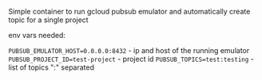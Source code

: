 Simple container to run gcloud pubsub emulator and automatically create topic for a single project

env vars needed:

`PUBSUB_EMULATOR_HOST=0.0.0.0:8432` - ip and host of the running emulator
`PUBSUB_PROJECT_ID=test-project` - project id
`PUBSUB_TOPICS=test:testing` - list of topics ":" separated
